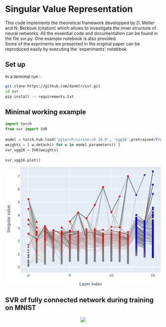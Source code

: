 # Singular Value Representation 

This code implements the theoretical framework developped by D. Meller and N. Berkouk (citation) which allows to investigate the inner structure of neural networks. 
All the essential code and documentation can be found in the file svr.py. One example notebook is also provided.  
Some of the expriments we presented in the original paper can be reproduced easily by executing the 'experiments' notebbok. 

## Set up 

In a terminal run : 
```bash
git clone https://github.com/danmlr/svr.git
cd svr 
pip install -r requirements.txt
```


## Minimal working example 

```python
import torch
from svr import SVR

model = torch.hub.load('pytorch/vision:v0.10.0', 'vgg16',pretrained=True)
weights = [ w.detach() for w in model.parameters() ]
svr_vgg16 = SVR(weights) 

svr_vgg16.plot()
``` 
![vgg16 svr](https://github.com/danmlr/svr/blob/main/vgg16.png)

## SVR of fully connected network during training on MNIST

<p align="center">
  <img src="https://github.com/danmlr/svr/blob/main/mnist_learning.gif" />
</p>

